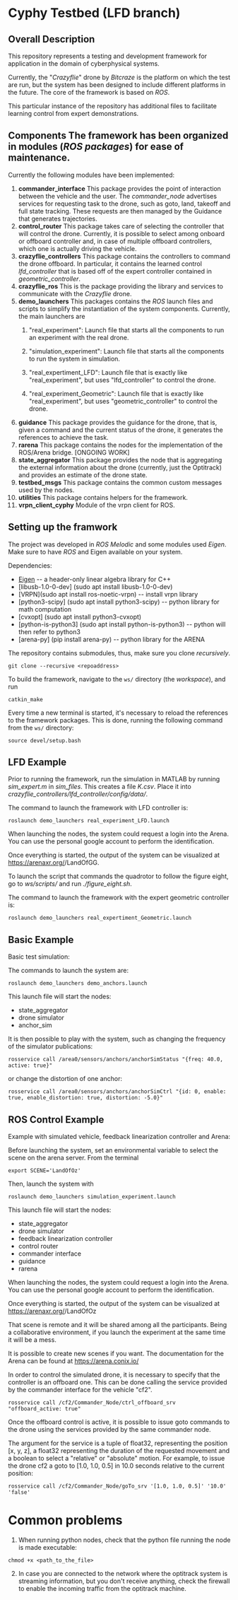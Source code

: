 # Cyphy Testbed (LFD branch)

## Overall Description
This repository represents a testing and development framework for application in the domain of cyberphysical systems. 

Currently, the "*Crazyflie*" drone by *Bitcraze* is the platform on which the test are run, but the system has been designed to include different platforms in the future. 
The core of the framework is based on *ROS*.

This particular instance of the repository has additional files to facilitate learning control from expert demonstrations.

## Components The framework has been organized in modules (*ROS packages*) for ease of maintenance.

Currently the following modules have been implemented:

1. **commander_interface**
This package provides the point of interaction between the vehicle and the user. The *commander\_node* advertises services for requesting task to the drone, such as goto, land, takeoff and full state tracking.
These requests are then managed by the Guidance that generates trajectories.
2. **control_router**
This package takes care of selecting the controller that will control the drone. Currently, it is possible to select among onboard or offboard controller and, in case of multiple offboard controllers, which one is actually driving the vehicle.
3. **crazyflie_controllers**
This package contains the controllers to command the drone offboard. In particular, it contains the learned control *lfd\_controller* that is based off of the expert controller contained in *geometric_controller*.
3. **crazyflie_ros**
This is the package providing the library and services to communicate with the *Crazyflie* drone.
4. **demo_launchers**
This packages contains the *ROS* launch files and scripts to simplify the instantiation of the system components.
Currently, the main launchers are
    1. "real_experiment": Launch file that starts all the components to run an experiment with the real drone.

    2. "simulation_experiment": Launch file that starts all the components to run the system in simulation. 
    
    3. "real_expertiment_LFD": Launch file that is exactly like "real_experiment", but uses "lfd_controller" to control the drone.
    
    4. "real_experiment_Geometric": Launch file that is exactly like "real_experiment", but uses "geometric_controller" to control the drone.
5. **guidance**
This package provides the guidance for the drone, that is, given a command and the current status of the drone, it generates the references to achieve the task. 
6. **rarena**
This package contains the nodes for the implementation of the ROS/Arena bridge. [ONGOING WORK]
7. **state_aggregator**
This package provides the node that is aggregating the external information about the drone (currently, just the Optitrack) and provides an estimate of the drone state.
8. **testbed_msgs**
This package contains the common custom messages used by the nodes.
9. **utilities**
This package contains helpers for the framework.
10. **vrpn_client_cyphy**
Module of the vrpn client for ROS.


## Setting up the framwork
The project was developed in *ROS Melodic* and some modules used *Eigen*. Make sure to have *ROS* and Eigen available on your system. 

Dependencies:
- [Eigen](https://eigen.tuxfamily.org) -- a header-only linear algebra library for C++
- [libusb-1.0-0-dev] (sudo apt install libusb-1.0-0-dev)
- [VRPN](sudo apt install ros-noetic-vrpn) -- install vrpn library
- [python3-scipy] (sudo apt install python3-scipy) -- python library for math computation
- [cvxopt] (sudo apt install python3-cvxopt) 
- [python-is-python3] (sudo apt install python-is-python3) -- python will then refer to python3
- [arena-py] (pip install arena-py) -- python library for the ARENA


The repository contains submodules, thus, make sure you clone *recursively*.
```
git clone --recursive <repoaddress>
```

To build the framework, navigate to the `ws/` directory (the _workspace_), and run
```
catkin_make
```

Every time a new terminal is started, it's necessary to reload the references to the framework packages. This is done, running the following command from the `ws/` directory:
```
source devel/setup.bash
```

## LFD Example

Prior to running the framework, run the simulation in MATLAB by running *sim\_expert.m* in *sim\_files*. This creates a file *K.csv*. Place it into *crazyflie\_controllers/lfd_controller/config/data/*.

The command to launch the framework with LFD controller is:
```
roslaunch demo_launchers real_experiment_LFD.launch
```
When launching the nodes, the system could request a login into the Arena. You can use the personal google account to perform the identification.

Once everything is started, the output of the system can be visualized at https://arenaxr.org/<yourusername>/LandOfGG.

To launch the script that commands the quadrotor to follow the figure eight, go to *ws/scripts/* and run *./figure_eight.sh*.
    
The command to launch the framework with the expert geometric controller is:
```
roslaunch demo_launchers real_expertiment_Geometric.launch
```

## Basic Example
Basic test simulation:

The commands to launch the system are:
```
roslaunch demo_launchers demo_anchors.launch
```
This launch file will start the nodes: 
- state_aggregator 
- drone simulator
- anchor_sim 

It is then possible to play with the system, such as changing the frequency of the simulator publications:
```
rosservice call /area0/sensors/anchors/anchorSimStatus "{freq: 40.0, active: true}"
```
or change the distortion of one anchor:
```
rosservice call /area0/sensors/anchors/anchorSimCtrl "{id: 0, enable: true, enable_distortion: true, distortion: -5.0}"
```


## ROS Control Example
Example with simulated vehicle, feedback linearization controller and Arena:

Before launching the system, set an environmental variable to select the scene on the arena server. From the terminal 
```
export SCENE='LandOfOz'
```

Then, launch the system with
```
roslaunch demo_launchers simulation_experiment.launch
```
This launch file will start the nodes: 
- state_aggregator 
- drone simulator
- feedback linearization controller
- control router 
- commander interface 
- guidance
- rarena

When launching the nodes, the system could request a login into the Arena. You can use the personal google account to perform the identification.

Once everything is started, the output of the system can be visualized at https://arenaxr.org/<yourusername>/LandOfOz

That scene is remote and it will be shared among all the participants. Being a collaborative environment, if you launch the experiment at the same time it will be a mess. 

It is possible to create new scenes if you want. The documentation for the Arena can be found at https://arena.conix.io/

In order to control the simulated drone, it is necessary to specify that the controller is an offboard one.
This can be done calling the service provided by the commander interface for the vehicle "cf2".
```
rosservice call /cf2/Commander_Node/ctrl_offboard_srv "offboard_active: true"
```

Once the offboard control is active, it is possible to issue goto commands to the drone using the services provided by the same commander node.

The argument for the service is a tuple of float32, representing the position [x, y, z], a float32 representing the duration of the requested movement and a boolean to select a "relative" or "absolute" motion. 
For example, to issue the drone cf2 a goto to [1.0, 1.0,  0.5] in 10.0 seconds relative to the current position: 
```
rosservice call /cf2/Commander_Node/goTo_srv '[1.0, 1.0, 0.5]' '10.0' 'false'
```

# Common problems
1. When running python nodes, check that the python file running the node is made executable: 
```
chmod +x <path_to_the_file>
```

2. In case you are connected to the network where the optitrack system is streaming information, but you don't receive anything, check the firewall to enable the incoming traffic from the optitrack machine.

